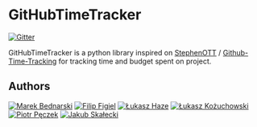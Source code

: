 # GitHubTimeTracker

[![Gitter](https://badges.gitter.im/Join%20Chat.svg)](https://gitter.im/rdev-hackaton/GitHubTimeTracker?utm_source=badge&utm_medium=badge&utm_campaign=pr-badge&utm_content=badge)

GitHubTimeTracker is a python library inspired on [StephenOTT](https://github.com/StephenOTT) / [Github-Time-Tracking](https://github.com/StephenOTT/GitHub-Time-Tracking#time-tracking-usage-patterns)
for tracking time and budget spent on project.

## Authors
[![Marek Bednarski](https://avatars2.githubusercontent.com/u/13423250?v=3&s=60)](https://github.com/b-me)
[![Filip Figiel](https://avatars1.githubusercontent.com/u/4096683?v=3&s=60)](https://github.com/megapctr)
[![Łukasz Haze](https://avatars1.githubusercontent.com/u/2180285?v=3&s=60)](https://github.com/lhaze)
[![Łukasz Kożuchowski](https://avatars3.githubusercontent.com/u/1458848?v=3&s=60)](https://github.com/evalapply)
[![Piotr Pęczek](https://avatars0.githubusercontent.com/u/2931838?v=3&s=60)](https://github.com/ppeczek)
[![Jakub Skałecki](https://avatars3.githubusercontent.com/u/3935986?v=3&s=60)](https://github.com/Valian)
